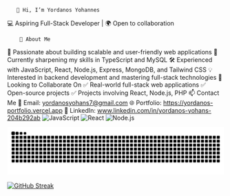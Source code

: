        👋 Hi, I’m Yordanos Yohannes
💻 Aspiring Full-Stack Developer | 🌍 Open to collaboration

        👀 About Me
🚀 Passionate about building scalable and user-friendly web applications
🌱 Currently sharpening my skills in TypeScript and MySQL
🛠️ Experienced with JavaScript, React, Node.js, Express, MongoDB, and Tailwind CSS
💡 Interested in backend development and mastering full-stack technologies
💞️ Looking to Collaborate On
✅ Real-world full-stack web applications
✅ Open-source projects
✅ Projects involving React, Node.js, PHP
📫 Contact Me
📧 Email: yordanosyohans7@gmail.com
🌐 Portfolio: https://yordanos-portfolio.vercel.app
🔗 LinkedIn: www.linkedin.com/in/yordanos-yohans-204b292ab
![JavaScript](https://img.shields.io/badge/JavaScript-F7DF1E?style=for-the-badge&logo=javascript&logoColor=black)
![React](https://img.shields.io/badge/React-20232A?style=for-the-badge&logo=react&logoColor=61DAFB)
![Node.js](https://img.shields.io/badge/Node.js-339933?style=for-the-badge&logo=node.js&logoColor=white)



![GitHub Snake Dark](https://raw.githubusercontent.com/Yordanos7/Yordanos7/output/snake.svg#gh-dark-mode-only)










[![GitHub Streak](https://streak-stats.demolab.com?user=Yordanos7&theme=gruvbox&hide_border=true)](https://git.io/streak-stats)







